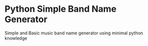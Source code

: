 # Python Simple Band Name Generator
Simple and Basic music band name generator using minimal python knowledge 

